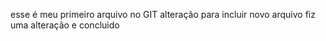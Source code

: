 esse é meu primeiro arquivo no GIT
alteração para incluir novo arquivo
fiz uma alteração e concluido